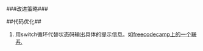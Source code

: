 ###改进策略###

##代码优化##
1. 用switch循环代替状态码输出具体的提示信息。如[freecodecamp上的一个联系.](https://learn.freecodecamp.org/javascript-algorithms-and-data-structures/basic-javascript/selecting-from-many-options-with-switch-statements/)
